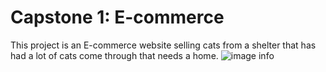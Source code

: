 # Capstone 1: E-commerce
This project is an E-commerce website selling cats from a shelter that has had a lot of cats come through that needs a home.
![image info](images/screenshots.png)